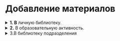 # Добавление материалов

<details>

<summary><strong>1. В</strong> личную библиотеку.</summary>

1\) Выберете в разделе "Материалы" пункт "Библиотека".

<img src="../../.gitbook/assets/Screenshot_438.png" alt="" data-size="original">

2\) Со страницы Библиотеки добавьте [материал](materialy/). В этом случае материал сразу добавится в личную библиотеку.

<img src="../../.gitbook/assets/Screenshot_441.png" alt="" data-size="original">

</details>

<details>

<summary><strong>2.</strong> В образовательную активность.</summary>

1\) Зайдите на страницу вуза.

2\) Выберите раздел "Библиотека" на странице дисциплины и добавьте материал в нужный каталог.

<img src="../../.gitbook/assets/Screenshot_467.png" alt="" data-size="original">

В этом случае материал добавится конкретно в этот каталог библиотек&#x438;**.**

При добавлении материала к Образовательной Активности необходимо указать доступность:

* Виден всегда
* Виден только во время Образовательной активности
* Не виден никогда

<img src="../../.gitbook/assets/Screenshot_471.png" alt="" data-size="original">

<img src="../../.gitbook/assets/Screenshot_470.png" alt="" data-size="original">

<img src="../../.gitbook/assets/Screenshot_472.png" alt="" data-size="original">

В этом случае материал будет добавлен в личную библиотеку пользователя, библиотеку дисциплины и образовательную активность.

</details>

<details>

<summary>3.В библиотеку подразделения</summary>

1\) Зайдите на страницу подразделения, далее выберите "Библиотека".

![](<../../.gitbook/assets/image (938).png>)

2\) Добавьте материал в библиотеку.&#x20;

![](<../../.gitbook/assets/image (939).png>)

</details>
